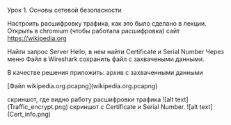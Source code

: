 Урок 1. Основы сетевой безопасности

Настроить расшифровку трафика, как это было сделано в лекции.
Открыть в chromium (чтобы работала расшифровка) сайт https://wikipedia.org

Найти запрос Server Hello, в нем найти Certificate и Serial Number
Через меню Файл в Wireshark сохранить файл с захвачеными данными.

В качестве решения приложить:
архив с захваченными данными
<p>[Файл wikipedia.org.pcapng](wikipedia.org.pcapng)
<p>скриншот, где видно работу расшифровки трафика
![alt text](Traffic_encrypt.png)
скриншот с Certificate и Serial Number.
![alt text](Cert_info.png)

